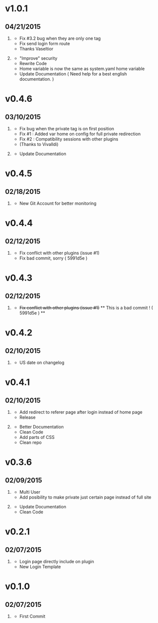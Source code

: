 # v1.0.1
## 04/21/2015

1. [](#fix)
    * Fix #3.2 bug when they are only one tag
    * Fix send login form route
    * Thanks Vaseltior

2. [](#improved)
    * "Improve" security
    * Rewrite Code
    * Home variable is now the same as system.yaml home variable
    * Update Documentation ( Need help for a best english documentation. )

# v0.4.6
## 03/10/2015

1. [](#fix)
    * Fix bug when the private tag is on first position
    * Fix #1 : Added var home on config for full private redirection 
    * Fix #2 : Compatibility sessions with other plugins 
    * (Thanks to Vivalldi)

2. [](#improved)
    * Update Documentation
    
# v0.4.5
## 02/18/2015

1. [](#new)
    * New Git Account for better monitoring

# v0.4.4
## 02/12/2015

1. [](#fix)
    * Fix conflict with other plugins (issue #1)
    * Fix bad commit, sorry ( 5991d5e )

# v0.4.3
## 02/12/2015

1. [](#fix)
    * ~~Fix conflict with other plugins (issue #1)~~
    ** This is a bad commit ! (  5991d5e ) **

# v0.4.2
## 02/10/2015

1. [](#fix)
    * US date on changelog

# v0.4.1
## 02/10/2015

1. [](#new)
    * Add redirect to referer page after login instead of home page
    * Release

2. [](#improved)
    * Better Documentation
    * Clean Code
    * Add parts of CSS
    * Clean repo

# v0.3.6
## 02/09/2015

1. [](#new)
    * Multi User
    * Add posibility to make private just certain page instead of full site

2. [](#improved)
    * Update Documentation
    * Clean Code


# v0.2.1
## 02/07/2015

1. [](#new)
    * Login page directly include on plugin
    * New Login Template

# v0.1.0
## 02/07/2015

1. [](#new)
    * First Commit